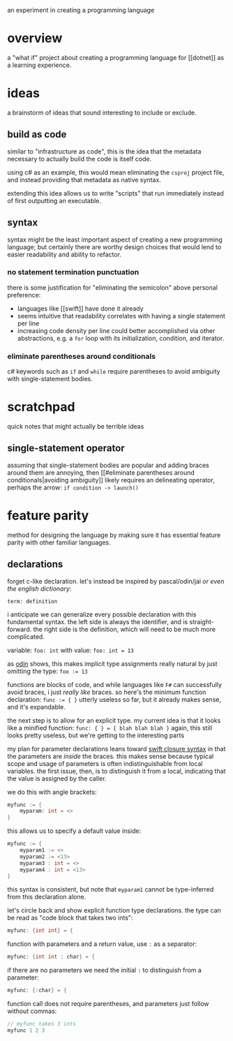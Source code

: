 an experiment in creating a programming language

# overview
a "what if" project about creating a programming language for [[dotnet]] as a learning experience.

# ideas
a brainstorm of ideas that sound interesting to include or exclude.

## build as code
similar to "infrastructure as code", this is the idea that the metadata necessary to actually build the code is itself code.

using c# as an example, this would mean eliminating the `csproj` project file, and instead providing that metadata as native syntax.

extending this idea allows us to write "scripts" that run immediately instead of first outputting an executable.

## syntax
syntax might be the least important aspect of creating a new programming language; but certainly there are worthy design choices that would lend to easier readability and ability to refactor.

### no statement termination punctuation
there is some justification for "eliminating the semicolon" above personal preference:
- languages like [[swift]] have done it already
- seems intuitive that readability correlates with having a single statement per line
- increasing code density per line could better accomplished via other abstractions, e.g. a `for` loop with its initialization, condition, and iterator.

### eliminate parentheses around conditionals
c# keywords such as `if` and `while` require parentheses to avoid ambiguity with single-statement bodies.

# scratchpad
quick notes that might actually be terrible ideas

## single-statement operator
assuming that single-statement bodies are popular and adding braces around them are annoying, then [[#eliminate parentheses around conditionals|avoiding ambiguity]] likely requires an delineating operator, perhaps the arrow: `if condition -> launch()`

# feature parity
method for designing the language by making sure it has essential feature parity with other familiar languages.
## declarations
forget c-like declaration. let's instead be inspired by pascal/odin/jai *or even the english dictionary*:
```
term: definition
```

i anticipate we can generalize every possible declaration with this fundamental syntax.
the left side is always the identifier, and is straight-forward.
the right side is the definition, which will need to be much more complicated.

variable: `foo: int`
with value: `foo: int = 13`

as [odin](https://odin-lang.org/news/declaration-syntax/#syntactic-meaning-of-) shows, this makes implicit type assignments really natural by just omitting the type: `foo := 13`

functions are blocks of code, and while languages like `F#` can successfully avoid braces, i just *really like* braces.
so here's the minimum function declaration: `func := { }`
utterly useless so far, but it already makes sense, and it's expandable.

the next step is to allow for an explicit type.
my current idea is that it looks like a minified function: `func: { } = { blah blah blah }`
again, this still looks pretty useless, but we're getting to the interesting parts

my plan for parameter declarations leans toward [swift closure syntax](https://docs.swift.org/swift-book/documentation/the-swift-programming-language/closures/#Closure-Expression-Syntax) in that the parameters are *inside* the braces.
this makes sense because typical scope and usage of parameters is often indistinguishable from local variables.
the first issue, then, is to distinguish it from a local, indicating that the value is assigned by the caller.

we do this with angle brackets:
```go
myfunc := {
    myparam: int = <>
}
```

this allows us to specify a default value inside:
```go
myfunc := {
    myparam1 := <>
    myparam2 := <13>
    myparam3 : int = <>
    myparam4 : int = <13>
}
```
this syntax is consistent, but note that `myparam1` cannot be type-inferred from this declaration alone.

let's circle back and show explicit function type declarations. the type can be read as "code block that takes two ints":
```go
myfunc: {int int} = {
```

function with parameters and a return value, use `:` as a separator:
```go
myfunc: {int int : char} = {
```

if there are no parameters we need the initial `:` to distinguish from a parameter:
```go
myfunc: {:char} = {
```

function call does not require parentheses, and parameters just follow without commas:
```go
// myfunc takes 3 ints
myfunc 1 2 3
```

